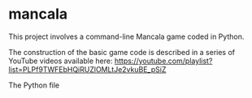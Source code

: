 # mancala

This project involves a command-line Mancala game coded in Python.  

The construction of the basic game code is described in a series of YouTube videos available here:
https://youtube.com/playlist?list=PLPf9TWFEbHQiRUZlOMLtJe2vkuBE_pSiZ

The Python file 

